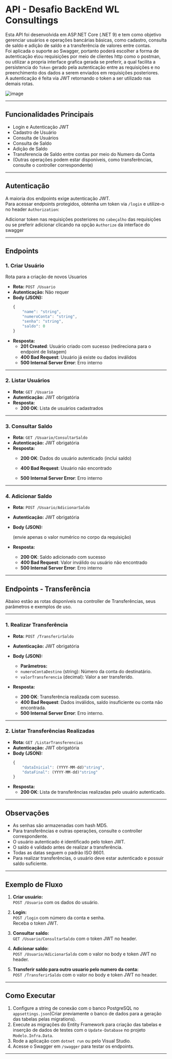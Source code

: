 # API - Desafio BackEnd WL Consultings

Esta API foi desenvolvida em ASP.NET Core (.NET 9) e tem como objetivo gerenciar usuários e operações bancárias básicas, como cadastro, consulta de saldo e adição de saldo e a transferência de valores entre contas.  
Foi aplicada o suporte ao Swagger, portanto poderá escolher a forma de autenticação e\ou requisições por meio de clientes http como o postman, ou utilizar a propria interface grafica gerada se preferir, a qual facilita a persistencia do `Token` gerado  pela autenticação entre as requisições e no preenchimento dos dados a serem enviados em requisições posteriores.   
A autenticação é feita via JWT retornando o token a ser utilizado nas demais rotas.  
  
![image](https://github.com/user-attachments/assets/488f3f67-0d74-46f3-97e8-a9c6f93ea24d)



---

## Funcionalidades Principais

- Login e Autenticação JWT
- Cadastro de Usuário
- Consulta de Usuários
- Consulta de Saldo
- Adição de Saldo
- Transferencia de Saldo entre contas por meio do Numero da Conta
- (Outras operações podem estar disponíveis, como transferências, consulte o controller correspondente)

---

## Autenticação

A maioria dos endpoints exige autenticação JWT.  
Para acessar endpoints protegidos, obtenha um token via `/login` e utilize-o no header `Authorization`:

Adicionar token nas requisições posteriores no `cabeçalho` das requisições ou se preferir adicionar clicando na opção `Authorize` da interface do swagger 


---

## Endpoints

### 1. Criar Usuário
Rota para a criação de novos Usuarios

- **Rota:** `POST /Usuario`
- **Autenticação:** Não requer
- **Body (JSON):**
    ```javascript
    {
        "name": "string",
        "numeroConta": "string",
        "senha": "string",
        "saldo": 0
    }
    ```
- **Resposta:**
  - **201 Created**: Usuário criado com sucesso (redireciona para o endpoint de listagem)
  - **400 Bad Request**: Usuário já existe ou dados inválidos
  - **500 Internal Server Error**: Erro interno

---

### 2. Listar Usuários

- **Rota:** `GET /Usuario`
- **Autenticação:** JWT obrigatória
- **Resposta:**
  - **200 OK**: Lista de usuários cadastrados



---

### 3. Consultar Saldo

- **Rota:** `GET /Usuario/ConsultarSaldo`
- **Autenticação:** JWT obrigatória
- **Resposta:**
  - **200 OK**: Dados do usuário autenticado (inclui saldo)

  - **400 Bad Request**: Usuário não encontrado
  - **500 Internal Server Error**: Erro interno

---

### 4. Adicionar Saldo

- **Rota:** `POST /Usuario/AdicionarSaldo`
- **Autenticação:** JWT obrigatória
- **Body (JSON):**


  (envie apenas o valor numérico no corpo da requisição)
- **Resposta:**
  - **200 OK**: Saldo adicionado com sucesso
  - **400 Bad Request**: Valor inválido ou usuário não encontrado
  - **500 Internal Server Error**: Erro interno

---
##  Endpoints - Transferência

Abaixo estão as rotas disponíveis na controller de Transferências, seus parâmetros e exemplos de uso.

---

### 1. Realizar Transferência

- **Rota:** `POST /TransferirSaldo`
- **Autenticação:** JWT obrigatória
- **Body (JSON):**
  - **Parâmetros:**
  - `numeroContaDestino` (string): Número da conta do destinatário.
  - `valorTransferencia` (decimal): Valor a ser transferido.

- **Resposta:**
  - **200 OK**: Transferência realizada com sucesso.
  - **400 Bad Request**: Dados inválidos, saldo insuficiente ou conta não encontrada.
  - **500 Internal Server Error**: Erro interno.

---

### 2. Listar Transferências Realizadas

- **Rota:** `GET /ListarTransferencias`
- **Autenticação:** JWT obrigatória
- **Body (JSON):**
    ```javascript
    {
        "dataInicial": (YYYY-MM-dd)"string",
        "dataFinal": (YYYY-MM-dd)"string"
    }
    ```
- **Resposta:**
  - **200 OK**: Lista de transferências realizadas pelo usuário autenticado.
  

---


## Observações

- As senhas são armazenadas com hash MD5.
- Para transferências e outras operações, consulte o controller correspondente.
- O usuário autenticado é identificado pelo token JWT.
- O saldo é validado antes de realizar a transferência.
- Todas as datas seguem o padrão ISO 8601.
- Para realizar transferências, o usuário deve estar autenticado e possuir saldo suficiente.

---

## Exemplo de Fluxo

1. **Criar usuário:**  
   `POST /Usuario` com os dados do usuário.

2. **Login:**  
   `POST /login` com número da conta e senha.  
   Receba o token JWT.

3. **Consultar saldo:**  
   `GET /Usuario/ConsultarSaldo` com o token JWT no header.

4. **Adicionar saldo:**  
   `POST /Usuario/AdicionarSaldo` com o valor no body e token JWT no header.
5. **Transferir saldo para outro usuario pelo numero da conta:**  
   `POST /TransferirSaldo` com o valor no body e token JWT no header.
---

## Como Executar

1. Configure a string de conexão com o banco PostgreSQL no `appsettings.json`(Criar previamente o banco de dados para a geração das tabelas pelas migrations).
2. Execute as migrações do Entity Framework para criação das tabelas e inserção de dados de testes com o `Update-Database` no projeto `Modelo.Infra.Data`.
3. Rode a aplicação com `dotnet run` ou pelo Visual Studio.
4. Acesse o Swagger em `/swagger` para testar os endpoints.

---

